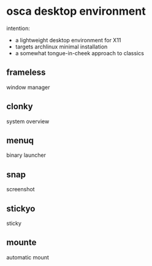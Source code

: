 # osca desktop environment

intention:
* a lightweight desktop environment for X11
* targets archlinux minimal installation
* a somewhat tongue-in-cheek approach to classics

## frameless
window manager

## clonky
system overview

## menuq
binary launcher

## snap
screenshot

## stickyo
sticky

## mounte
automatic mount
